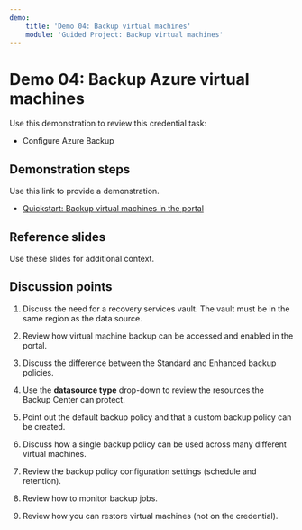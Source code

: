 ```yaml
---
demo:
    title: 'Demo 04: Backup virtual machines'
    module: 'Guided Project: Backup virtual machines'
---
```


# Demo 04: Backup Azure virtual machines

Use this demonstration to review this credential task:
+ Configure Azure Backup 

## Demonstration steps

Use this link to provide a demonstration.

+ [Quickstart: Backup virtual machines in the portal](https://learn.microsoft.com/azure/backup/quick-backup-vm-portal)

## Reference slides

Use these slides for additional context.  

## Discussion points

1. Discuss the need for a recovery services vault. The vault must be in the same region as the data source. 

1. Review how virtual machine backup can be accessed and enabled in the portal. 

1. Discuss the difference between the Standard and Enhanced backup policies. 

1. Use the **datasource type** drop-down to review the resources the Backup Center can protect.

1. Point out the default backup policy and that a custom backup policy can be created.

1. Discuss how a single backup policy can be used across many different virtual machines.

1. Review the backup policy configuration settings (schedule and retention).

1. Review how to monitor backup jobs.

1. Review how you can restore virtual machines (not on the credential). 

